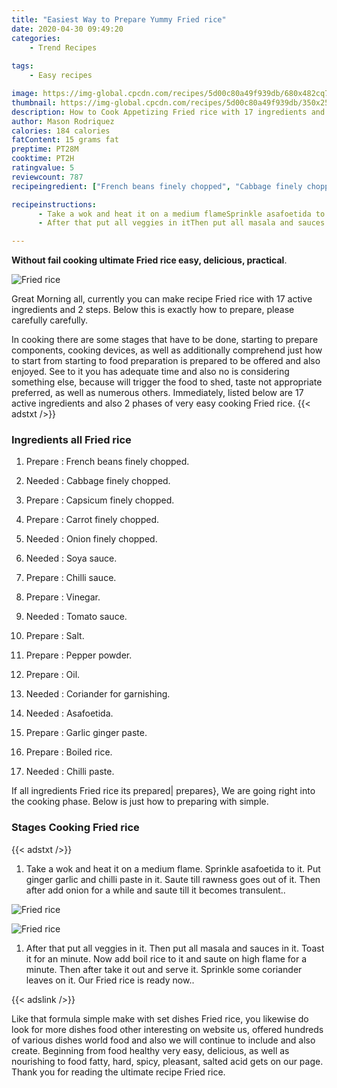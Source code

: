 ```yaml
---
title: "Easiest Way to Prepare Yummy Fried rice"
date: 2020-04-30 09:49:20
categories:
    - Trend Recipes
    
tags:
    - Easy recipes

image: https://img-global.cpcdn.com/recipes/5d00c80a49f939db/680x482cq70/fried-rice-recipe-main-photo.jpg
thumbnail: https://img-global.cpcdn.com/recipes/5d00c80a49f939db/350x250cq70/fried-rice-recipe-main-photo.jpg
description: How to Cook Appetizing Fried rice with 17 ingredients and 2 stages of easy cooking.
author: Mason Rodriquez
calories: 184 calories
fatContent: 15 grams fat
preptime: PT28M
cooktime: PT2H
ratingvalue: 5
reviewcount: 787
recipeingredient: ["French beans finely chopped", "Cabbage finely chopped", "Capsicum finely chopped", "Carrot finely chopped", "Onion finely chopped", "Soya sauce", "Chilli sauce", "Vinegar", "Tomato sauce", "Salt", "Pepper powder", "Oil", "Coriander for garnishing", "Asafoetida", "Garlic ginger paste", "Boiled rice", "Chilli paste"]

recipeinstructions: 
      - Take a wok and heat it on a medium flameSprinkle asafoetida to itPut ginger garlic and chilli paste in itSaute till rawness goes out of itThen after add onion for a while and saute till it becomes transulent 
      - After that put all veggies in itThen put all masala and sauces in itToast it for an minuteNow add boil rice to it and saute on high flame for a minuteThen after take it out and serve itSprinkle some coriander leaves on itOur Fried rice is ready now

---
```




**Without fail cooking ultimate Fried rice easy, delicious, practical**. 


![Fried rice](https://img-global.cpcdn.com/recipes/5d00c80a49f939db/680x482cq70/fried-rice-recipe-main-photo.jpg "Fried rice")




Great Morning all, currently you can make recipe Fried rice with 17 active ingredients and 2 steps. Below this is exactly how to prepare, please carefully carefully.

In cooking there are some stages that have to be done, starting to prepare components, cooking devices, as well as additionally comprehend just how to start from starting to food preparation is prepared to be offered and also enjoyed. See to it you has adequate time and also no is considering something else, because will trigger the food to shed, taste not appropriate preferred, as well as numerous others. Immediately, listed below are 17 active ingredients and also 2 phases of very easy cooking Fried rice.
{{< adstxt />}}

### Ingredients all Fried rice


1. Prepare  : French beans finely chopped.

1. Needed  : Cabbage finely chopped.

1. Prepare  : Capsicum finely chopped.

1. Prepare  : Carrot finely chopped.

1. Needed  : Onion finely chopped.

1. Needed  : Soya sauce.

1. Prepare  : Chilli sauce.

1. Prepare  : Vinegar.

1. Needed  : Tomato sauce.

1. Prepare  : Salt.

1. Prepare  : Pepper powder.

1. Prepare  : Oil.

1. Needed  : Coriander for garnishing.

1. Needed  : Asafoetida.

1. Prepare  : Garlic ginger paste.

1. Prepare  : Boiled rice.

1. Needed  : Chilli paste.



If all ingredients Fried rice its prepared| prepares}, We are going right into the cooking phase. Below is just how to preparing with simple.

### Stages Cooking Fried rice

{{< adstxt />}}


1. Take a wok and heat it on a medium flame.
Sprinkle asafoetida to it.
Put ginger garlic and chilli paste in it.
Saute till rawness goes out of it.
Then after add onion for a while and saute till it becomes transulent..



![Fried rice](https://img-global.cpcdn.com/steps/1f3bff12a7023fef/160x128cq70/fried-rice-recipe-step-1-photo.jpg" "Fried rice")

![Fried rice](https://img-global.cpcdn.com/steps/0438906ed609e5f4/160x128cq70/fried-rice-recipe-step-1-photo.jpg" "Fried rice")



1. After that put all veggies in it.
Then put all masala and sauces in it.
Toast it for an minute.
Now add boil rice to it and saute on high flame for a minute.
Then after take it out and serve it.
Sprinkle some coriander leaves on it.
Our Fried rice is ready now..





{{< adslink />}}

Like that formula simple make with set dishes Fried rice, you likewise do look for more dishes food other interesting on website us, offered hundreds of various dishes world food and also we will continue to include and also create. Beginning from food healthy very easy, delicious, as well as nourishing to food fatty, hard, spicy, pleasant, salted acid gets on our page. Thank you for reading the ultimate recipe Fried rice.

